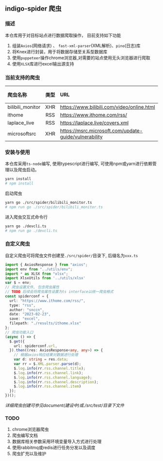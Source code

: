 ## indigo-spider 爬虫

### 描述

本仓库用于对目标站点进行数据爬取操作， 目前支持如下功能

1. 组装`Axios`(网络请求) 、 `fast-xml-parser`(XML解析)、`pino`(日志)库
2. 将Knex进行封装，用于将数据存储至关系型数据库
3. 使用`puppeteer`操作chrome浏览器,对需要的站点使用无头浏览器进行爬取
4. 使用`XLSX`库进行excel输出源支持

### 当前支持的爬虫
|爬虫名称|类型|URL|输出目标|
|:--|:--:|:--|:--|
|bilibili_monitor|XHR|https://www.bilibili.com/video/online.html|console|
|ithome|RSS|https://www.ithome.com/rss/|console|
|laplace_live|RSS|https://laplace.live/covers.xml|excel|
|microsoftsrc|XHR|https://msrc.microsoft.com/update-guide/vulnerability|mysql|

### 安装与使用
本仓库采用`ts-node`编写, 使用typescript进行编写, 可使用npm或yarn进行依赖管理以及爬虫启动。
```bash
yarn install
# npm install
```

启动爬虫
```bash
yarn go ./src/spider/bilibili_monitor.ts
# npm run go ./src/spider/bilibili_monitor.ts
```

进入爬虫交互式命令行
```bash
yarn go ./devcli.ts
# npm run go ./devcli.ts
```


### 自定义爬虫
自定义爬虫可将爬虫文件创建至`./src/spider/`目录下, 后缀名为`xxx.ts`

```typescript
import { AxiosResponse } from "axios";
import env from "../utils/env";
import * as XLSX from "xlsx";
import XlsxUtils from '../utils/xlsx'
var $ = env;
// 爬虫设置文件, 包含爬虫属性
// TODO 后续会将爬虫属性设置为ts interface以统一爬虫格式
const spiderconf = {
  url: "https://www.ithome.com/rss/",
  type: "rss",
  author: "snccn",
  date: "2023-02-23",
  save: "excel",
  filepath: "./results/ithome.xlsx"
};
// 爬虫功能入口
(async () => {
  $.get({
    url: spiderconf.url,
  }).then((res: AxiosResponse<any, any>) => {
    // 根据axios响应结果对数据进行处理
    var d: string = res.data;
    var rr = $.XML.parser.parse(d);
    $.log.info(rr.rss.channel.title);
    $.log.info(rr.rss.channel.link);
    $.log.info(rr.rss.channel.language);
    $.log.info(rr.rss.channel.description);
    $.log.info(rr.rss.channel.item)
  });
})();
```
*详细爬虫创建可参见document(建设中)或./src/test/目录下文件*

### TODO
1. chrome浏览器爬虫
2. 爬虫编写文档
3. 数据库相关参数采用环境变量导入方式进行处理
4. 使用rabbitmq或redis进行任务分发以及调度
5. 爬虫扩充以及维护